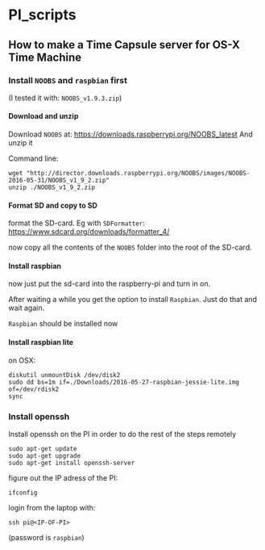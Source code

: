 # PI_scripts

## How to make a Time Capsule server for OS-X Time Machine

### Install `NOOBS` and `raspbian` first
(I tested it with: `NOOBS_v1.9.3.zip`)

#### Download and unzip
Download `NOOBS` at: https://downloads.raspberrypi.org/NOOBS_latest
And unzip it

Command line:
```{r, engine='bash', count_lines}
wget "http://director.downloads.raspberrypi.org/NOOBS/images/NOOBS-2016-05-31/NOOBS_v1_9_2.zip"
unzip ./NOOBS_v1_9_2.zip
```

#### Format SD and copy to SD
format the SD-card. Eg with `SDFormatter`: https://www.sdcard.org/downloads/formatter_4/

now copy all the contents of the `NOOBS` folder into the root of the SD-card.

#### Install raspbian
now just put the sd-card into the raspberry-pi and turn in on.

After waiting a while you get the option to install `Raspbian`. Just do that and wait again.

`Raspbian` should be installed now

#### Install raspbian lite
on OSX:
```
diskutil unmountDisk /dev/disk2
sudo dd bs=1m if=./Downloads/2016-05-27-raspbian-jessie-lite.img of=/dev/rdisk2
sync
```

### Install openssh
Install openssh on the PI in order to do the rest of the steps remotely
```{r, engine='bash', count_lines}
sudo apt-get update
sudo apt-get upgrade
sudo apt-get install openssh-server
```

figure out the IP adress of the PI:
```{r, engine='bash', count_lines}
ifconfig
```
login from the laptop with:
```{r, engine='bash', count_lines}
ssh pi@<IP-OF-PI>
```
(password is `raspbian`)



